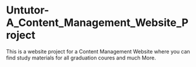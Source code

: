 # Untutor-A_Content_Management_Website_Project
This is a website project for a Content Management Website where you can find study materials for all graduation coures and much More.
